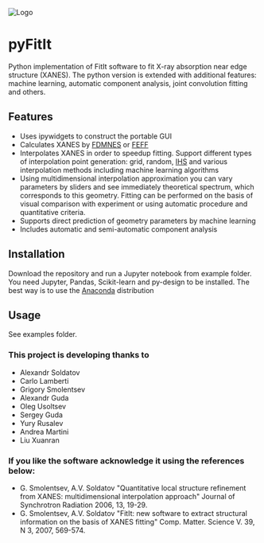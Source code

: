 ![Logo](http://www.nano.sfedu.ru/upload/medialibrary/37a/Logo_2.png)
# pyFitIt
Python implementation of FitIt software to fit X-ray absorption near edge structure (XANES). The python version is extended with additional features: machine learning, automatic component analysis, joint convolution fitting and others.

## Features
- Uses ipywidgets to construct the portable GUI
- Calculates XANES by [FDMNES](http://neel.cnrs.fr/spip.php?rubrique1007&lang=en) or [FEFF](http://monalisa.phys.washington.edu/)
- Interpolates XANES in order to speedup fitting. Support different types of interpolation point generation: grid, random, [IHS](http://people.sc.fsu.edu/~jburkardt/cpp_src/ihs/ihs.html) and various interpolation methods including machine learning algorithms
- Using multidimensional interpolation approximation you can vary parameters by sliders and see immediately theoretical spectrum, which corresponds to this geometry. Fitting can be performed on the basis of visual comparison with experiment or using automatic procedure and quantitative criteria.
- Supports direct prediction of geometry parameters by machine learning
- Includes automatic and semi-automatic component analysis

## Installation
Download the repository and run a Jupyter notebook from example folder. You need Jupyter, Pandas, Scikit-learn and py-design to be installed. The best way is to use the [Anaconda](https://www.anaconda.com/download/) distribution

## Usage
See examples folder.

### This project is developing thanks to
- Alexandr Soldatov
- Carlo Lamberti
- Grigory Smolentsev
- Alexandr Guda
- Oleg Usoltsev
- Sergey Guda
- Yury Rusalev
- Andrea Martini
- Liu Xuanran

### If you like the software acknowledge it using the references below:
- G. Smolentsev, A.V. Soldatov "Quantitative local structure refinement from XANES: multidimensional interpolation approach" Journal of Synchrotron Radiation 2006, 13, 19-29.
- G. Smolentsev, A.V. Soldatov "FitIt: new software to extract structural information on the basis of XANES fitting" Comp. Matter. Science V. 39, N 3, 2007, 569-574.
